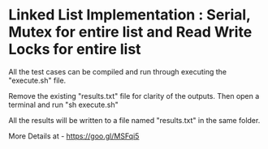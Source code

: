 # Linked List Implementation : Serial, Mutex for entire list and Read Write Locks for entire list

All the test cases can be compiled and run through executing the "execute.sh" file. 

Remove the existing "results.txt" file for clarity of the outputs.
Then open a terminal and run "sh execute.sh"

All the results will be written to a file named "results.txt" in the same folder.

More Details at - https://goo.gl/MSFqi5
